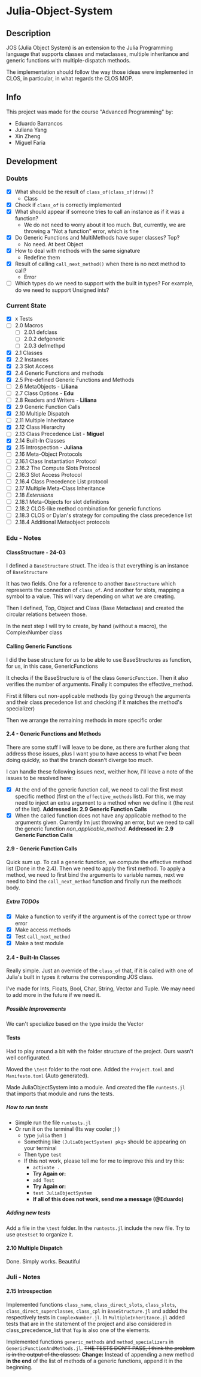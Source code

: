 # Julia-Object-System

## Description

JOS (Julia Object System) is an extension to the Julia Programming language that supports classes and metaclasses, multiple inheritance and generic functions with multiple-dispatch methods.

The implementation should follow the way those ideas were implemented in CLOS, in particular, in what regards the CLOS MOP.

## Info

This project was made for the course "Advanced Programming" by:

- Eduardo Barrancos
- Juliana Yang
- Xin Zheng
- Miguel Faria

## Development

### Doubts

- [x] What should be the result of `class_of(class_of(draw))`?
  - Class
- [x] Check if `class_of` is correctly implemented
- [x] What should appear if someone tries to call an instance as if it was a function?
  - We do not need to worry about it too much. But, currently, we are throwing a "Not a function" error, which is fine
- [x] Do Generic Functions and MultiMethods have super classes? Top?
  - No need. At best Object
- [x] How to deal with methods with the same signature
  - Redefine them
- [x] Result of calling `call_next_method()` when there is no next method to call?
  - Error
- [ ] Which types do we need to support with the built in types? For example, do we need to support Unsigned ints?

### Current State

- [x] x Tests
- [ ] 2.0 Macros
  - [ ] 2.0.1 defclass
  - [ ] 2.0.2 defgeneric
  - [ ] 2.0.3 defmethpd
- [x] 2.1 Classes
- [x] 2.2 Instances
- [x] 2.3 Slot Access
- [x] 2.4 Generic Functions and methods
- [x] 2.5 Pre-defined Generic Functions and Methods
- [ ] 2.6 MetaObjects - **Liliana**
- [ ] 2.7 Class Options - **Edu**
- [ ] 2.8 Readers and Writers - **Liliana**
- [x] 2.9 Generic Function Calls
- [x] 2.10 Multiple Dispatch
- [ ] 2.11 Multiple Inheritance
- [x] 2.12 Class Hierarchy
- [ ] 2.13 Class Precedence List - **Miguel**
- [x] 2.14 Built-In Classes
- [x] 2.15 Introspection - **Juliana**
- [ ] 2.16 Meta-Object Protocols
- [ ] 2.16.1 Class Instantiation Protocol
- [ ] 2.16.2 The Compute Slots Protocol
- [ ] 2.16.3 Slot Access Protocol
- [ ] 2.16.4 Class Precedence List protocol
- [ ] 2.17 Multiple Meta-Class Inheritance
- [ ] 2.18 *Extensions*
- [ ] 2.18.1 Meta-Objects for slot definitions
- [ ] 2.18.2 CLOS-like method combination for generic functions
- [ ] 2.18.3 CLOS or Dylan's strategy for computing the class precedence list
- [ ] 2.18.4 Additional Metaobject protocols

### Edu - Notes

#### ClassStructure - 24-03

I defined a `BaseStructure` struct. The idea is that everything is an instance of `BaseStructure`

It has two fields. One for a reference to another `BaseStructure` which represents the connection of `class_of`. And another for slots, mapping a symbol to a value. This will vary depending on what we are creating.

Then I defined, Top, Object and Class (Base Metaclass) and created the circular relations between those.

In the next step I will try to create, by hand (without a macro), the ComplexNumber class

#### Calling Generic Functions

I did the base structure for us to be able to use BaseStructures as function, for us, in this case, GenericFunctions

It checks if the BaseStructure is of the class `GenericFunction`. Then it also verifies the number of arguments. Finally it computes the effective_method.

First it filters out non-applicable methods (by going through the arguments and their class precedence list and checking if it matches the method's specializer)

Then we arrange the remaining methods in more specific order

#### 2.4 - Generic Functions and Methods

There are some stuff I will leave to be done, as there are further along that address those issues, plus I want you to have access to what I've been doing quickly, so that the branch doesn't diverge too much.

I can handle these following issues next, weither how, I'll leave a note of the issues to be resolved here:

- [x] At the end of the generic function call, we need to call the first most specific method (first on the `effective_methods` list). For this, we may need to inject an extra argument to a method when we define it (the rest of the list). **Addressed in: 2.9 Generic Function Calls**
- [x] When the called function does not have any applicable method to the arguments given. Currently Im just throwing an error, but we need to call the generic function *non_applicable_method*. **Addressed in: 2.9 Generic Function Calls**

#### 2.9 - Generic Function Calls

Quick sum up. To call a generic function, we compute the effective method list (Done in the 2.4). Then we need to apply the first method. To apply a method, we need to first bind the arguments to variable names, next we need to bind the `call_next_method` function and finally run the methods body.

##### Extra TODOs

- [x] Make a function to verify if the argument is of the correct type or throw error
- [x] Make access methods
- [x] Test `call_next_method`
- [x] Make a test module

#### 2.4 - Built-In Classes

Really simple. Just an override of the `class_of` that, if it is called with one of Julia's built in types it returns the corresponding JOS class.

I've made for Ints, Floats, Bool, Char, String, Vector and Tuple. We may need to add more in the future if we need it.

##### Possible Improvements

We can't specialize based on the type inside the Vector

#### Tests

Had to play around a bit with the folder structure of the project. Ours wasn't well configurated.

Moved the `\test` folder to the root one. Added the `Project.toml` and `Manifesto.toml` (Auto generated).

Made JuliaObjectSystem into a module. And created the file `runtests.jl` that imports that module and runs the tests.

##### How to run tests

- Simple run the file `runtests.jl`
- Or run it on the terminal (Its way cooler ;) )
  - type `julia` then `]`
  - Something like `(JuliaObjectSystem) pkg>` should be appearing on your terminal
  - Then type `test`
  - If this not work, please tell me for me to improve this and try this:
    - `activate .`
    - **Try Again or:**
    - `add Test`
    - **Try Again or:**
    - `test JuliaObjectSystem`
    - **If all of this does not work, send me a message (@Eduardo)**

##### Adding new tests

Add a file in the `\test` folder. In the `runtests.jl` include the new file.
Try to use `@testset` to organize it.

#### 2.10 Multiple Dispatch

Done. Simply works. Beautiful

### Juli - Notes

#### 2.15 Introspection

Implemented functions `class_name`, `class_direct_slots`, `class_slots`, `class_direct_superclasses`, `class_cpl` in `BaseStructure.jl` and added the respectively tests in `ComplexNumber.jl`. In `MultipleInheritance.jl` added tests that are in the statement of the project and also considered in class_precedence_list that `Top` is also one of the elements.

Implemented functions `generic_methods` and `method_specializers` in `GenericFunctionAndMethods.jl`. ~~THE TESTS DON'T PASS, I think the problem is in the output of the classes.~~ **Change:** Instead of appending a new method **in the end** of the list of methods of a generic functions, append it in the beginning.
